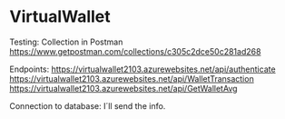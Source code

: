 # VirtualWallet
Testing: Collection in Postman
https://www.getpostman.com/collections/c305c2dce50c281ad268

Endpoints: 
https://virtualwallet2103.azurewebsites.net/api/authenticate
https://virtualwallet2103.azurewebsites.net/api/WalletTransaction
https://virtualwallet2103.azurewebsites.net/api/GetWalletAvg

Connection to database: I´ll send the info.

